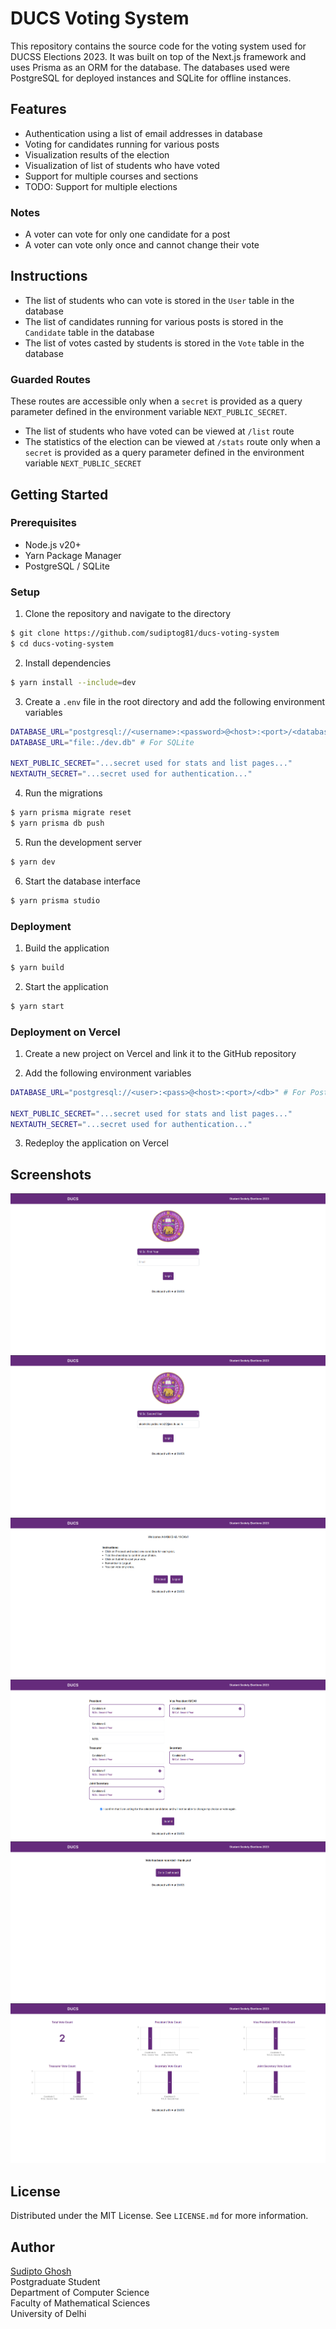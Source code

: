 # DUCS Voting System

This repository contains the source code for the voting system used for DUCSS Elections 2023. It was built on top of the Next.js framework and uses Prisma as an ORM for the database. The databases used were PostgreSQL for deployed instances and SQLite for offline instances.

## Features

- Authentication using a list of email addresses in database
- Voting for candidates running for various posts
- Visualization results of the election
- Visualization of list of students who have voted
- Support for multiple courses and sections
- TODO: Support for multiple elections

### Notes

- A voter can vote for only one candidate for a post
- A voter can vote only once and cannot change their vote

## Instructions

- The list of students who can vote is stored in the `User` table in the database
- The list of candidates running for various posts is stored in the `Candidate` table in the database
- The list of votes casted by students is stored in the `Vote` table in the database

### Guarded Routes

These routes are accessible only when a `secret` is provided as a query parameter defined in the environment variable `NEXT_PUBLIC_SECRET`.

- The list of students who have voted can be viewed at `/list` route
- The statistics of the election can be viewed at `/stats` route only when a `secret` is provided as a query parameter defined in the environment variable `NEXT_PUBLIC_SECRET`

## Getting Started

### Prerequisites

- Node.js v20+
- Yarn Package Manager
- PostgreSQL / SQLite

### Setup

1. Clone the repository and navigate to the directory

```sh
$ git clone https://github.com/sudiptog81/ducs-voting-system
$ cd ducs-voting-system
```

2. Install dependencies

```sh
$ yarn install --include=dev
```

3. Create a `.env` file in the root directory and add the following environment variables

```sh
DATABASE_URL="postgresql://<username>:<password>@<host>:<port>/<database>?schema=public" # For PostgreSQL
DATABASE_URL="file:./dev.db" # For SQLite

NEXT_PUBLIC_SECRET="...secret used for stats and list pages..."
NEXTAUTH_SECRET="...secret used for authentication..."
```

4. Run the migrations

```sh
$ yarn prisma migrate reset
$ yarn prisma db push
```

5. Run the development server

```sh
$ yarn dev
```

6. Start the database interface

```sh
$ yarn prisma studio
```

### Deployment

1. Build the application

```sh
$ yarn build
```

2. Start the application

```sh
$ yarn start
```

### Deployment on Vercel

1. Create a new project on Vercel and link it to the GitHub repository

2. Add the following environment variables

```sh
DATABASE_URL="postgresql://<user>:<pass>@<host>:<port>/<db>" # For PostgreSQL

NEXT_PUBLIC_SECRET="...secret used for stats and list pages..."
NEXTAUTH_SECRET="...secret used for authentication..."
```

3. Redeploy the application on Vercel

## Screenshots

![1](./.github/1.png)
![2](./.github/2.png)
![3](./.github/3.png)
![4](./.github/4.png)
![5](./.github/5.png)
![6](./.github/6.png)

## License

Distributed under the MIT License. See `LICENSE.md` for more information.

## Author

[Sudipto Ghosh](https://ghosh.pro/links)<br />
Postgraduate Student<br />
Department of Computer Science<br />
Faculty of Mathematical Sciences<br />
University of Delhi
